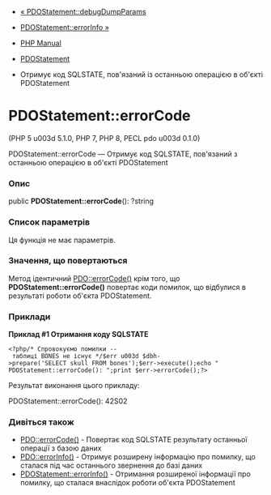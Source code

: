 - [« PDOStatement::debugDumpParams](pdostatement.debugdumpparams.md)
- [PDOStatement::errorInfo »](pdostatement.errorinfo.md)

- [PHP Manual](index.md)
- [PDOStatement](class.pdostatement.md)
- Отримує код SQLSTATE, пов'язаний із останньою операцією в об'єкті
PDOStatement

# PDOStatement::errorCode

(PHP 5 u003d 5.1.0, PHP 7, PHP 8, PECL pdo u003d 0.1.0)

PDOStatement::errorCode — Отримує код SQLSTATE, пов'язаний з останньою
операцією в об'єкті PDOStatement

### Опис

public **PDOStatement::errorCode**(): ?string

### Список параметрів

Ця функція не має параметрів.

### Значення, що повертаються

Метод ідентичний [PDO::errorCode()](pdo.errorcode.md) крім
того, що **PDOStatement::errorCode()** повертає коди помилок,
що відбулися в результаті роботи об'єкта PDOStatement.

### Приклади

**Приклад #1 Отримання коду SQLSTATE**

` <?php/* Спровокуємо помилки -- таблиці BONES не існує */$err u003d $dbh->prepare('SELECT skull FROM bones');$err->execute();echo "
PDOStatement::errorCode(): ";print $err->errorCode();?> `

Результат виконання цього прикладу:

PDOStatement::errorCode(): 42S02

### Дивіться також

- [PDO::errorCode()](pdo.errorcode.md) - Повертає код SQLSTATE
результату останньої операції з базою даних
- [PDO::errorInfo()](pdo.errorinfo.md) - Отримує розширену
інформацію про помилку, що сталася під час останнього звернення до
базі даних
- [PDOStatement::errorInfo()](pdostatement.errorinfo.md) - Отримання
розширеної інформації про помилку, що сталася внаслідок роботи
об'єкта PDOStatement
